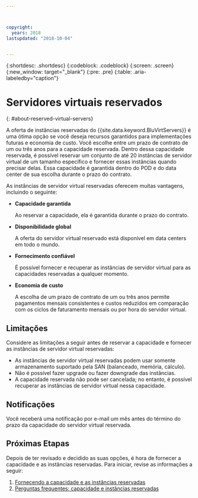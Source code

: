 ```yaml
---



copyright:
  years: 2018
lastupdated: "2018-10-04"


---
```


{:shortdesc: .shortdesc}
{:codeblock: .codeblock}
{:screen: .screen}
{:new_window: target="_blank"}
{:pre: .pre}
{:table: .aria-labeledby="caption"}

# Servidores virtuais reservados
{: #about-reserved-virtual-servers}

A oferta de instâncias reservadas do {{site.data.keyword.BluVirtServers}} é uma ótima opção se você deseja
recursos garantidos para implementações futuras e economia de custo. Você escolhe entre um prazo de contrato de um ou
três anos para a capacidade reservada. Dentro dessa capacidade reservada, é possível reservar um conjunto de até 20
instâncias de servidor virtual de um tamanho específico e fornecer essas instâncias quando precisar delas. Essa capacidade é garantida dentro do POD e do data center de sua escolha durante o prazo do contrato.

As instâncias de servidor virtual reservadas oferecem muitas vantagens, incluindo o seguinte:

* **Capacidade garantida**

    Ao reservar a capacidade, ela é garantida durante o prazo do contrato. 
    
* **Disponibilidade global**
    
    A oferta do servidor virtual reservado está disponível em data centers em todo o mundo.

* **Fornecimento confiável**
   
   É possível fornecer e recuperar as instâncias de servidor virtual para as capacidades reservadas a
qualquer momento.

* **Economia de custo**
    
    A escolha de um prazo de contrato de um ou três anos permite pagamentos mensais consistentes e custos
reduzidos em comparação com os ciclos de faturamento mensais ou por hora do servidor virtual.

## Limitações 

Considere as limitações a seguir antes de reservar a capacidade e fornecer as instâncias de servidor
virtual reservadas:
  
  * As instâncias de servidor virtual reservadas podem usar somente armazenamento suportado pela SAN (balanceado,
memória, cálculo).
  * Não é possível fazer upgrade ou fazer downgrade das instâncias.
  * A capacidade reservada não pode ser cancelada; no entanto, é possível recuperar as instâncias de servidor
virtual nessa capacidade.
    
## Notificações

Você receberá uma notificação por e-mail um mês antes do término do prazo da capacidade do servidor virtual
reservada.

## Próximas Etapas

Depois de ter revisado e decidido as suas opções, é hora de fornecer a capacidade e as instâncias reservadas. Para iniciar, revise as informações a seguir:

   1. [Fornecendo a capacidade e as instâncias reservadas](../vsi/vsi_provision_reserved.html)
   2. [Perguntas frequentes: capacidade e instâncias
reservadas](../vsi/vsi_faqs_reserved.html)
